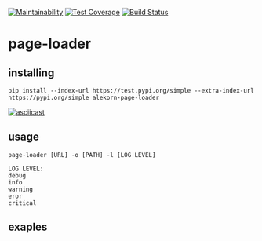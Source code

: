 [![Maintainability](https://api.codeclimate.com/v1/badges/4c3aef848a49cc1296d4/maintainability)](https://codeclimate.com/github/alekorn/python-project-lvl3/maintainability)
[![Test Coverage](https://api.codeclimate.com/v1/badges/4c3aef848a49cc1296d4/test_coverage)](https://codeclimate.com/github/alekorn/python-project-lvl3/test_coverage)
[![Build Status](https://travis-ci.com/alekorn/python-project-lvl3.svg?branch=master)](https://travis-ci.com/alekorn/python-project-lvl3)
# page-loader

## installing
```
pip install --index-url https://test.pypi.org/simple --extra-index-url https://pypi.org/simple alekorn-page-loader
```
[![asciicast](https://asciinema.org/a/yFP11tRGPWT7lMktnosklCygt.svg)](https://asciinema.org/a/yFP11tRGPWT7lMktnosklCygt)

## usage
```
page-loader [URL] -o [PATH] -l [LOG LEVEL]

LOG LEVEL:
debug
info
warning
eror
critical
```
## exaples

